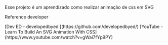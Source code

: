 <p>Esse projeto é um aprendizado como realizar animação de css em SVG </p>
<p>
    Reference developer 
</p>
[Dev ED - developedbyed ](https://github.com/developedbyed/)
[YouTube - Learn To Build An SVG Animation With CSS](https://www.youtube.com/watch?v=gWai7fYp9PY)